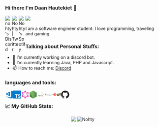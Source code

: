 ### Hi there I'm Daan Hautekiet 👋
[<img align="left" alt="nohty's Discord" width="22px" src="https://raw.githubusercontent.com/peterthehan/peterthehan/master/assets/discord.svg" />][discordServer]
[<img align="left" alt="Nohty | Twitter" width="22px" src="https://raw.githubusercontent.com/peterthehan/peterthehan/master/assets/twitter.svg" />][twitter]
[<img align="left" alt="Nohty's Spotify" width="22px" src="https://raw.githubusercontent.com/peterthehan/peterthehan/master/assets/spotify.svg" />][spotify]
![](https://visitor-badge.glitch.me/badge?page_id=Nohty.Nohty)

I am a software engineer student. I love programming, traveling and gaming.

### Talking about Personal Stuffs:

- 🔭 I’m currently working on a discord bot.
- 🌱 I’m currently learning Java, PHP and Javascript.
- 📫 How to reach me: [Discord][discord]

### languages and tools:  
[<img align="left" alt="Visual Studio Code" width="26px" src="https://raw.githubusercontent.com/github/explore/80688e429a7d4ef2fca1e82350fe8e3517d3494d/topics/visual-studio-code/visual-studio-code.png" />][vsCode]
[<img align="left" alt="JavaScript" width="26px" src="https://raw.githubusercontent.com/github/explore/80688e429a7d4ef2fca1e82350fe8e3517d3494d/topics/typescript/typescript.png" />][typescript]
[<img align="left" alt="GraphQL" width="26px" src="https://raw.githubusercontent.com/github/explore/80688e429a7d4ef2fca1e82350fe8e3517d3494d/topics/graphql/graphql.png" />][graphql]
[<img align="left" alt="Node.js" width="26px" src="https://raw.githubusercontent.com/github/explore/80688e429a7d4ef2fca1e82350fe8e3517d3494d/topics/nodejs/nodejs.png" />][nodejs]
[<img align="left" alt="MySQL" width="26px" src="https://raw.githubusercontent.com/github/explore/80688e429a7d4ef2fca1e82350fe8e3517d3494d/topics/mysql/mysql.png" />][mysql]
[<img align="left" alt="MongoDB" width="26px" src="https://raw.githubusercontent.com/github/explore/80688e429a7d4ef2fca1e82350fe8e3517d3494d/topics/mongodb/mongodb.png" />][mongodb]
[<img align="left" alt="Git" width="26px" src="https://raw.githubusercontent.com/github/explore/80688e429a7d4ef2fca1e82350fe8e3517d3494d/topics/git/git.png" />][git]
[<img align="left" alt="GitHub" width="26px" src="https://raw.githubusercontent.com/github/explore/78df643247d429f6cc873026c0622819ad797942/topics/github/github.png" />][github]

<br />

### 📈 My GitHub Stats:
<p align="center">
  <img align="center" src="https://github-readme-stats.vercel.app/api/top-langs/?username=Nohty&hide=html,tex&langs_count=3&theme=gotham" />
  <img align="center" src="https://github-readme-stats.vercel.app/api?username=Nohty&show_icons=true&line_height=27&theme=gotham" alt="Nohty" />
</P>

[vsCode]: https://code.visualstudio.com/
[typescript]: https://www.typescriptlang.org/
[graphql]: https://graphql.org/
[nodejs]: https://nodejs.org/en/
[mysql]: https://www.mysql.com/
[mongodb]: https://www.mongodb.com/
[git]: https://git-scm.com/
[github]: https://github.com/
[discord]: https://discordapp.com/users/501656039750500363
[discordServer]: https://discord.gg/EM3gKEM
[twitter]: https://twitter.com/Daan79288425
[spotify]: https://open.spotify.com/user/m9iuavpptfn6k82sxuxifkzj2?si=eb9dd42b79364144
